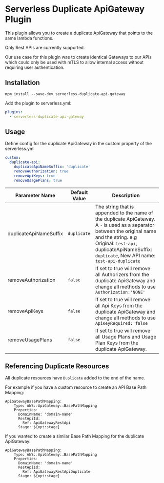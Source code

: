 # Serverless Duplicate ApiGateway Plugin

This plugin allows you to create a duplicate ApiGateway that points to the same lambda functions.

Only Rest APIs are currently supported.

Our use case for this plugin was to create identical Gateways to our APIs which could only be used with mTLS to allow internal access without requiring user authentication.

## Installation

```
npm install --save-dev serverless-duplicate-api-gateway
```

Add the plugin to serverless.yml:

```yaml
plugins:
  - serverless-duplicate-api-gateway
```

## Usage

Define config for the duplicate ApiGateway in the custom property of the serverless.yml

```yaml
custom:
  duplicate-api:
    duplicateApiNameSuffix: 'duplicate'
    removeAuthorization: true
    removeApiKeys: true
    removeUsagePlans: true
```

| Parameter Name         | Default Value | Description                                                                                                                                                                                                                                   |
| ---------------------- | ------------- | --------------------------------------------------------------------------------------------------------------------------------------------------------------------------------------------------------------------------------------------- |
| duplicateApiNameSuffix | `duplicate`   | The string that is appended to the name of the duplicate ApiGateway. A `-` is used as a separator between the original name and the string. e.g Original: `test-api`, duplicateApiNameSuffix: `duplicate`, New API name: `test-api-duplicate` |
| removeAuthorization    | `false`       | If set to true will remove all Authorizers from the duplicate ApiGateway and change all methods to use `Authorization:'NONE'`                                                                                                                 |
| removeApiKeys          | `false`       | If set to true will remove all Api Keys from the duplicate ApiGateway and change all methods to use `ApiKeyRequired: false`                                                                                                                   |
| removeUsagePlans       | `false`       | If set to true will remove all Usage Plans and Usage Plan Keys from the duplicate ApiGateway.                                                                                                                                                 |

## Referencing Duplicate Resources

All duplicate resources have `Duplicate` added to the end of the name.

For example if you have a custom resource to create an API Base Path Mapping:

```
ApiGatewayBasePathMapping:
    Type: AWS::ApiGateway::BasePathMapping
    Properties:
      DomainName: 'domain-name'
      RestApiId:
        Ref: ApiGatewayRestApi
      Stage: ${opt:stage}
```

If you wanted to create a similar Base Path Mapping for the duplicate ApiGateway:

```
ApiGatewayBasePathMapping:
    Type: AWS::ApiGateway::BasePathMapping
    Properties:
      DomainName: 'domain-name'
      RestApiId:
        Ref: ApiGatewayRestApiDuplicate
      Stage: ${opt:stage}
```
